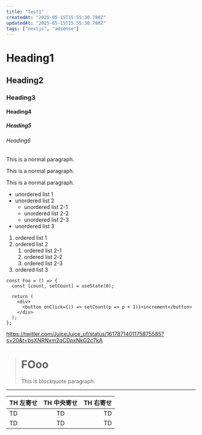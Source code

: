 ```yaml
---
title: "Test1"
createdAt: "2025-05-15T15:55:30.780Z"
updatedAt: "2025-05-15T15:55:30.780Z"
tags: ["nextjs", "adsense"]
---
```


# Heading1

## Heading2

### Heading3

#### Heading4

##### Heading5

###### Heading6

This is a normal paragraph.

This is a normal paragraph.

This is a normal paragraph.

- unordered list 1
- unordered list 2
  - unordered list 2-1
  - unordered list 2-2
  - unordered list 2-3
- unordered list 3

1. ordered list 1
1. ordered list 2
   1. ordered list 2-1
   1. ordered list 2-2
   1. ordered list 2-3
1. ordered list 3

```tsx
const Foo = () => {
  const [count, setCount] = useState(0);

  return (
    <div>
      <button onClick={() => setCount(p => p + 1)}>increment</button>
    </div>
  );
};
```

https://twitter.com/JuiceJuice_uf/status/1617871401175875585?s=20&t=bsXNRNxm2qCDpxNkG2c7kA

> # FOoo
>
> This is blockquote paragraph.

---

| TH 左寄せ | TH 中央寄せ | TH 右寄せ |
| --------- | :---------: | --------: |
| TD        |     TD      |        TD |
| TD        |     TD      |        TD |
